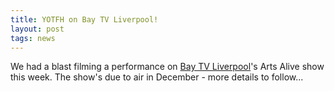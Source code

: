 ```yaml
---
title: YOTFH on Bay TV Liverpool!
layout: post
tags: news
---
```

We had a blast filming a performance on <a href="http://www.baytvliverpool.com/" target="_blank">Bay TV Liverpool</a>'s Arts Alive show this week. The show's due to air in December - more details to follow...


